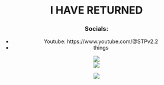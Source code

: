 
<div align="center">
  <h1>I HAVE RETURNED</h1>
  <h3>Socials:</h3>
  <ul>
    <li>Youtube: https://www.youtube.com/@STPv2.2</li>
    <li>things</li>
  </ul>

  <img src="https://discord-readme-badge.vercel.app/api?id=1187124067283783731"> <br>
  <img src="https://github-readme-stats.vercel.app/api/top-langs/?username=STPv22&theme=radical">

  <p>
    <a href="https://skillicons.dev">
      <img src="https://skillicons.dev/icons?i=js,html,css,java,p5js,vscode,windows" />
    </a>
  </p>
</div>
